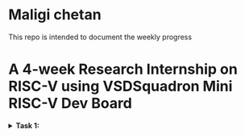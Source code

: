 # Maligi chetan
This repo is intended to document the weekly progress
# A 4-week Research Internship on RISC-V using VSDSquadron Mini RISC-V Dev Board
<details>
  
<summary><b>Task 1:</b></summary>

1. install RISC-V GNU Toolchain

2. install Yosys

3. install iverilog

4. install gtkwave

# CLONING RISC-V GNU TOOLCHAIN

sudo apt install git-all # To install git

sudo apt-get install autoconf automake autotools-dev curl python3 libmpc-dev libmpfr-dev libgmp-dev gawk build-essential bison flex texinfo gperf libtool patchutils bc zlib1g-dev libexpat-dev make sure to install the dependencies
![gnv tool chain](https://github.com/Chetanmaligi/maligichetan/assets/154491089/4d74bdbe-e908-4537-8c74-e5bcef9d6641)


# Create a opt dir
mkdir /opt/riscv try sudo incase of permission denial

In my case I created a driectory mkdir riscv 


# INSTALLING IVERILOG GTKWAVE & YOSYS

# YOSYS

git clone https://github.com/YosysHQ/yosys.git
cd yosys 
sudo apt-get install build-essential clang bison flex \libreadline-dev gawk tcl-dev libffi-dev git \ graphviz xdot pkg-config python3 libboost-system-dev\libboost-python-dev libboost-filesystem-dev zlib1g-dev
make config-gcc
make 
sudo make install

![yosys2](https://github.com/Chetanmaligi/maligichetan/assets/154491089/c2d74cd6-b90b-4a64-be01-6f1b2d47e6f4)

![yosys3](https://github.com/Chetanmaligi/maligichetan/assets/154491089/2d8a804a-6d1b-41d8-948f-b5e504a3e32c)



# iVerilog

sudo apt-get install iverilog
![iverilog](https://github.com/Chetanmaligi/maligichetan/assets/154491089/6ce10088-0291-4df6-9d34-fceedd251035)


# GTkWave

sudo apt-get install gtkwave

![gtk install](https://github.com/Chetanmaligi/maligichetan/assets/154491089/7bec8222-f4c6-43fe-8643-3ab1c75920e4)
![gtk wave](https://github.com/Chetanmaligi/maligichetan/assets/154491089/e4a75a0f-e672-4a38-b9f4-fd21c0440f38)


